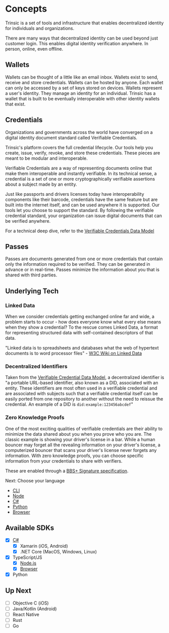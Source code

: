 # Concepts
Trinsic is a set of tools and infrastructure that enables decentralized identity for individuals and organizations.

There are many ways that decentralized identity can be used beyond just customer login. This enables digital identity verification anywhere. In person, online, even offline.

## Wallets
Wallets can be thought of a little like an email inbox. Wallets exist to send, receive and store credentials. Wallets can be hosted by anyone. Each wallet can only be accessed by a set of keys stored on devices.
Wallets represent a user's identity. They manage an identity for an individual. 
Trinsic has a wallet that is built to be eventually interoperable with other identity wallets that exist.


## Credentials
Organizations and governments across the world have converged on a digital identity document standard called Verifiable Credentials.

Trinsic's platform covers the full credential lifecycle. Our tools help you create, issue, verify, revoke, and store these credentials. These pieces are meant to be modular and interoperable.

Verifiable Credentials are a way of representing documents online that make them interoperable and instantly verifiable. In its technical sense, a credential is a set of one or more cryptographically verifiable assertions about a subject made by an entity.

Just like passports and drivers licenses today have interoperability components like their barcode, credentials have the same feature but are built into the internet itself, and can be used anywhere it is supported. Our tools let you choose to support the standard. By following the verifiable credential standard, your organization can issue digital documents that can be verified anywhere.

For a technical deep dive, refer to the [Verifiable Credentials Data Model](https://w3c.github.io/vc-data-model)

## Passes
Passes are documents generated from one or more credentials that contain only the information required to be verified. They can be generated in advance or in real-time. Passes minimize the information about you that is shared with third parties.

## Underlying Tech

### Linked Data
When we consider credentials getting exchanged online far and wide, a problem starts to occur - how does everyone know what every else means when they show a credential? To the rescue comes Linked Data, a format for representing structured data with self-contained descriptors of that data.

"Linked data is to spreadsheets and databases what the web of hypertext documents is to word processor files" - [W3C Wiki on Linked Data](https://www.w3.org/wiki/LinkedData)

### Decentralized Identifiers
Taken from the [Verifiable Credential Data Model](https://w3c.github.io/vc-data-model/#dfn-decentralized-identifiers), a decentralized identifier is "a portable URL-based identifier, also known as a DID, associated with an entity. These identifiers are most often used in a verifiable credential and are associated with subjects such that a verifiable credential itself can be easily ported from one repository to another without the need to reissue the credential. An example of a DID is `did:example:123456abcdef`"

### Zero Knowledge Proofs
One of the most exciting qualities of verifiable credentials are their ability to minimize the data shared about you when you prove who you are. The classic example is showing your driver's license in a bar. While a human bouncer may forget all the revealing information on your driver's license, a computerized bouncer that scans your driver's license never forgets any information. With zero knowledge proofs, you can choose specific information from your credentials to share with verifiers.

These are enabled through a [BBS+ Signature specification](https://w3c-ccg.github.io/ldp-bbs2020/).

Next: Choose your language

  - [CLI](../walkthrough/vaccination-cli.md)
  - [Node](../walkthrough/vaccination-node.md)
  - [C#](../walkthrough/vaccination-net.md)
  - [Python](../walkthrough/vaccination-python.md)
  - [Browser](../walkthrough/vaccination-browser.md)

## Available SDKs

- [x] [C#](./walkthrough/vaccination-net.md)
  - [x] Xamarin (iOS, Android)
  - [x] .NET Core (MacOS, Windows, Linux)
- [x] TypeScript/JS
  - [x] [Node.js](./walkthrough/vaccination-node.md)
  - [x] [Browser](./walkthrough/vaccination-browser.md)
- [x] Python

## Up Next
- [ ] Objective C (iOS)
- [ ] Java/Kotlin (Android)
- [ ] React Native
- [ ] Rust
- [ ] Go